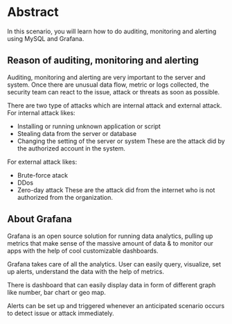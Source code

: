 # Abstract

In this scenario, you will learn how to do auditing, monitoring and alerting using MySQL and Grafana.

## Reason of auditing, monitoring and alerting

Auditing, monitoring and alerting are very important to the server and system. Once there are unusual data flow, metric or logs collected, the security team can react to the issue, attack or threats as soon as possible.

There are two type of attacks which are internal attack and external attack. For internal attack likes:
- Installing or running unknown application or script
- Stealing data from the server or database
- Changing the setting of the server or system
These are the attack did by the authorized account in the system.

For external attack likes:
- Brute-force atack
- DDos
- Zero-day attack
These are the attack did from the internet who is not authorized from the organization.


## About Grafana

Grafana is an open source solution for running data analytics, pulling up metrics that make sense of the massive amount of data & to monitor our apps with the help of cool customizable dashboards.

Grafana takes care of all the analytics. User can easily query, visualize, set up alerts, understand the data with the help of metrics.

There is dashboard that can easily display data in form of different graph like number, bar chart or geo map.

Alerts can be set up and triggered whenever an anticipated scenario occurs to detect issue or attack immediately.

